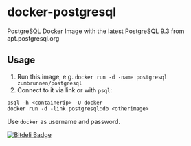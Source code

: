 # docker-postgresql

PostgreSQL Docker Image with the latest PostgreSQL 9.3 from apt.postgresql.org

## Usage

1. Run this image, e.g.
  `docker run -d -name postgresql zumbrunnen/postgresql`
2. Connect to it via link or with `psql`:

```
psql -h <containerip> -U docker
docker run -d -link postgresql:db <otherimage>
```
Use `docker` as username and password.


[![Bitdeli Badge](https://d2weczhvl823v0.cloudfront.net/futoase/docker-postgresql/trend.png)](https://bitdeli.com/free "Bitdeli Badge")

